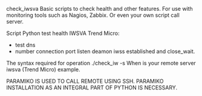 check_iwsva
Basic scripts to check health and other features.
For use with monitoring tools such as Nagios, Zabbix. Or even your own script call server.

Script Python test health IWSVA Trend Micro: 
  - test dns
  - number connection port listen deamon iwss established and close_wait.

The syntax required for operation
./check_iw -s <ServerName>
When <ServerName> is your remote server iwsva (Trend Micro) example.

PARAMIKO IS USED TO CALL REMOTE USING SSH.
PARAMIKO INSTALLATION AS AN INTEGRAL PART OF PYTHON IS NECESSARY.
